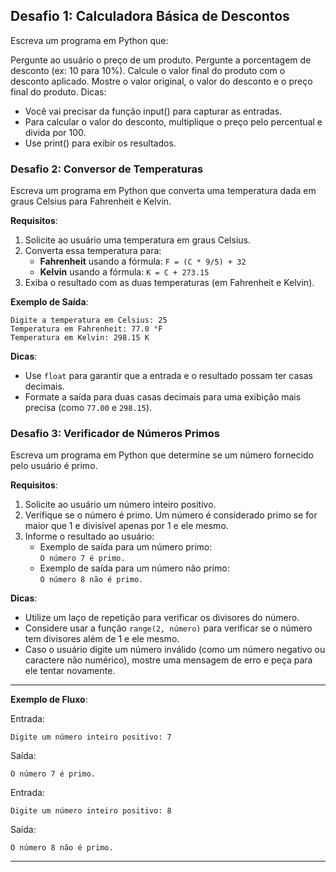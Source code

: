 ## Desafio 1: Calculadora Básica de Descontos
Escreva um programa em Python que:

Pergunte ao usuário o preço de um produto.
Pergunte a porcentagem de desconto (ex: 10 para 10%).
Calcule o valor final do produto com o desconto aplicado.
Mostre o valor original, o valor do desconto e o preço final do produto.
Dicas:

- Você vai precisar da função input() para capturar as entradas.
- Para calcular o valor do desconto, multiplique o preço pelo percentual e divida por 100.
- Use print() para exibir os resultados.

### Desafio 2: Conversor de Temperaturas
Escreva um programa em Python que converta uma temperatura dada em graus Celsius para Fahrenheit e Kelvin.

**Requisitos**:
1. Solicite ao usuário uma temperatura em graus Celsius.
2. Converta essa temperatura para:
   - **Fahrenheit** usando a fórmula: `F = (C * 9/5) + 32`
   - **Kelvin** usando a fórmula: `K = C + 273.15`
3. Exiba o resultado com as duas temperaturas (em Fahrenheit e Kelvin).

**Exemplo de Saída**:
```
Digite a temperatura em Celsius: 25
Temperatura em Fahrenheit: 77.0 °F
Temperatura em Kelvin: 298.15 K
```

**Dicas**:
- Use `float` para garantir que a entrada e o resultado possam ter casas decimais.
- Formate a saída para duas casas decimais para uma exibição mais precisa (como `77.00` e `298.15`).

### Desafio 3: Verificador de Números Primos
Escreva um programa em Python que determine se um número fornecido pelo usuário é primo.

**Requisitos**:
1. Solicite ao usuário um número inteiro positivo.
2. Verifique se o número é primo. Um número é considerado primo se for maior que 1 e divisível apenas por 1 e ele mesmo.
3. Informe o resultado ao usuário:
   - Exemplo de saída para um número primo:  
     `O número 7 é primo.`
   - Exemplo de saída para um número não primo:  
     `O número 8 não é primo.`

**Dicas**:
- Utilize um laço de repetição para verificar os divisores do número.
- Considere usar a função `range(2, número)` para verificar se o número tem divisores além de 1 e ele mesmo.
- Caso o usuário digite um número inválido (como um número negativo ou caractere não numérico), mostre uma mensagem de erro e peça para ele tentar novamente.

---

**Exemplo de Fluxo**:

Entrada:
```
Digite um número inteiro positivo: 7
```

Saída:
```
O número 7 é primo.
```

Entrada:
```
Digite um número inteiro positivo: 8
```

Saída:
```
O número 8 não é primo.
```

---
